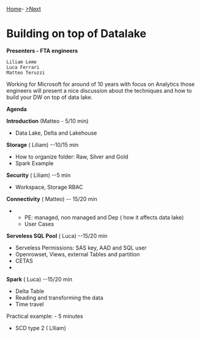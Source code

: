 
[Home](https://github.com/LiliamLeme/FTALive-Sessions_Synapse_SQL/blob/main/content/data/Synapse_SQL/Building_on_top_Datalake/Agenda.md)\- [>Next](https://github.com/LiliamLeme/FTALive-Sessions_Synapse_SQL/blob/main/content/data/Synapse_SQL/Building_on_top_Datalake/Data_Lake_Delta_and_Lakehouse.md)


# Building  on top of  Datalake

**Presenters - FTA engineers**

	Liliam Leme
	Luca Ferrari
	Matteo Teruzzi

Working for Microsoft for around of 10 years with focus on Analytics those engineers will present a nice discussion about the techniques and how to build your DW on top of data lake.

**Agenda**

 **Introduction** (Matteo - 5/10 min)
 - Data Lake, Delta and Lakehouse

 **Storage** ( Liliam) --10/15 min

-  How to organize folder:      Raw, Silver and Gold
-  Spark Example

**Security** ( Liliam) --5 min

- Workspace, Storage RBAC


**Connectivity** ( Matteo) -- 15/20 min

- - PE: managed, non managed and Dep ( how it affects data lake)
  - User Cases

  
**Serveless SQL Pool** ( Luca) --15/20 min

- Serveless Permissions: SAS key, AAD and SQL user
- Openrowset, Views, external Tables   and partition
- CETAS
- 
**Spark** ( Luca) --15/20 min

- Delta Table
- Reading and transforming the data
- Time travel

Practical example: - 5 minutes
- SCD type 2 ( LIliam)
 






